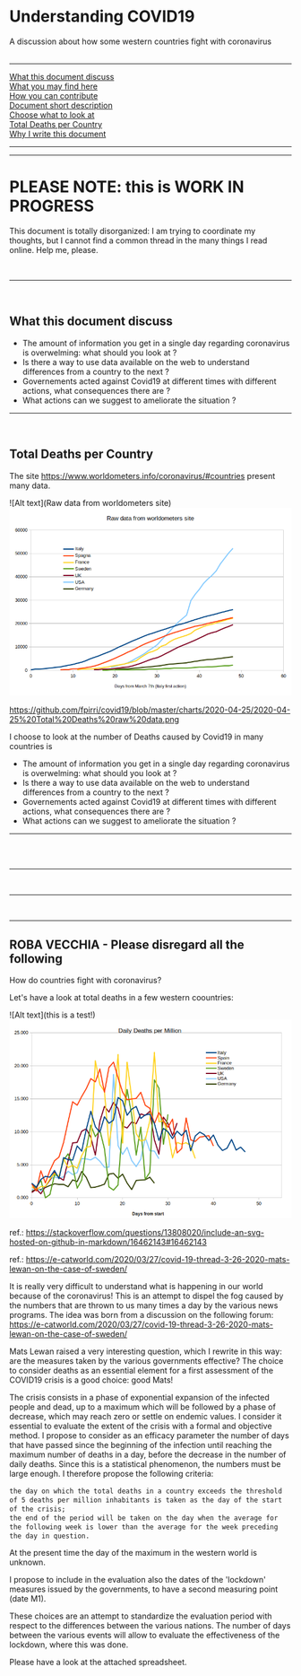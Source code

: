 # Understanding COVID19

A discussion about how some western countries fight with coronavirus  
<br />  

----
[What this document discuss](https://github.com/fpirri/gothings-install#what-gothingsinstall-does)  
[What you may find here](https://github.com/fpirri/gothings-install#what-you-get)  
[How you can contribute](https://github.com/fpirri/gothings-install#what-you-get)  
[Document short description](https://github.com/fpirri/gothings-install#gothingssystem-short-description)  
[Choose what to look at](https://github.com/fpirri/gothings-install#gothingssystem-short-description)  
[Total Deaths per Country](https://github.com/fpirri/gothings-install#gothingssystem-short-description)  
[Why I write this document](https://github.com/fpirri/gothings-install#pre-installation-steps)  

----
  
----

PLEASE NOTE: this is WORK IN PROGRESS
===

This document is totally disorganized: I am trying to coordinate my thoughts, but I cannot find a common thread in the many things I read online.
Help me, please.

<br />

----

<br />

What this document discuss
----  

* The amount of information you get in a single day regarding coronavirus is overwelming: what should you look at ? 
* Is there a way to use data available on the web to understand differences from a country to the next ?
* Governements acted against Covid19 at different times with different actions, what consequences there are ?
* What actions can we suggest to ameliorate the situation ?   


----

<br />

Total Deaths per Country
----  

The site https://www.worldometers.info/coronavirus/#countries present many data. 

![Alt text](Raw data from worldometers site)
<img src="https://github.com/fpirri/covid19/blob/master/charts/2020-04-25/2020-04-25%20Total%20Deaths%20raw%20data.png">



https://github.com/fpirri/covid19/blob/master/charts/2020-04-25/2020-04-25%20Total%20Deaths%20raw%20data.png


I choose to look at the number  of Deaths caused by Covid19 in many countries is
* The amount of information you get in a single day regarding coronavirus is overwelming: what should you look at ? 
* Is there a way to use data available on the web to understand differences from a country to the next ?
* Governements acted against Covid19 at different times with different actions, what consequences there are ?
* What actions can we suggest to ameliorate the situation ?   

----

<br />

<br />

----


<br />

----


<br />

----


ROBA VECCHIA - Please disregard all the following
----


How do countries fight with coronavirus?

Let's have a look at total deaths in a few western coountries:

![Alt text](this is a test!)
<img src="https://github.com/fpirri/covid19/blob/master/charts/2020-04-25/2020-04-25%20Countries%20Daily%20Deaths%20per%20Million.01.png">


ref.: https://stackoverflow.com/questions/13808020/include-an-svg-hosted-on-github-in-markdown/16462143#16462143

ref.: https://e-catworld.com/2020/03/27/covid-19-thread-3-26-2020-mats-lewan-on-the-case-of-sweden/

It is really very difficult to understand what is happening in our world because of the coronavirus! This is an attempt to dispel the fog caused by the numbers that are thrown to us many times a day by the various news programs. The idea was born from a discussion on the following forum: https://e-catworld.com/2020/03/27/covid-19-thread-3-26-2020-mats-lewan-on-the-case-of-sweden/

Mats Lewan raised a very interesting question, which I rewrite in this way: are the measures taken by the various governments effective? The choice to consider deaths as an essential element for a first assessment of the COVID19 crisis is a good choice: good Mats!

The crisis consists in a phase of exponential expansion of the infected people and dead, up to a maximum which will be followed by a phase of decrease, which may reach zero or settle on endemic values. I consider it essential to evaluate the extent of the crisis with a formal and objective method. I propose to consider as an efficacy parameter the number of days that have passed since the beginning of the infection until reaching the maximum number of deaths in a day, before the decrease in the number of daily deaths. Since this is a statistical phenomenon, the numbers must be large enough. I therefore propose the following criteria:

    the day on which the total deaths in a country exceeds the threshold of 5 deaths per million inhabitants is taken as the day of the start of the crisis;
    the end of the period will be taken on the day when the average for the following week is lower than the average for the week preceding the day in question.

At the present time the day of the maximum in the western world is unknown.

I propose to include in the evaluation also the dates of the 'lockdown' measures issued by the governments, to have a second measuring point (date M1).

These choices are an attempt to standardize the evaluation period with respect to the differences between the various nations. The number of days between the various events will allow to evaluate the effectiveness of the lockdown, where this was done.

Please have a look at the attached spreadsheet.
